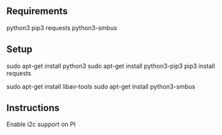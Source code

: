 ## Requirements
python3
pip3
requests
python3-smbus

## Setup
sudo apt-get install python3
sudo apt-get install python3-pip3
pip3 install requests

sudo apt-get install libav-tools
sudo apt-get install python3-smbus
## Instructions
Enable i2c support on PI
